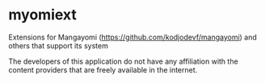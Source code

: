 # myomiext
Extensions for Mangayomi (https://github.com/kodjodevf/mangayomi) and others that support its system 




The developers of this application do not have any affiliation with the content providers that are freely available in the internet.
